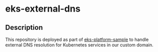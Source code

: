 # eks-external-dns

## Description
This repository is deployed as part of [eks-platform-sample](https://github.com/someshsridhara/eks-platform-sample) to handle external DNS resolution for Kubernetes services in our custom domain.
